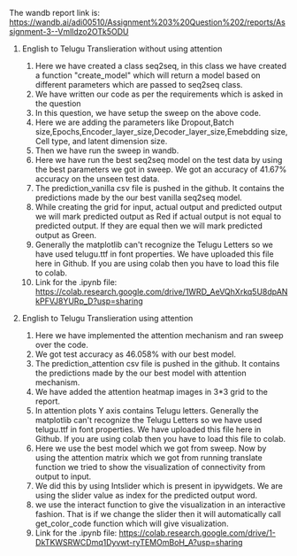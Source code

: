 The wandb report link is: https://wandb.ai/adi00510/Assignment%203%20Question%202/reports/Assignment-3--Vmlldzo2OTk5ODU

1. English to Telugu Translieration without using attention
    1. Here we have created a class seq2seq, in this class we have created a function "create_model" which will return a model based on different parameters which are passed to seq2seq class.
    2. We have written our code as per the requirements which is asked in the question
    3. In this question, we have setup the sweep on the above code.
    4. Here we are adding the parameters like Dropout,Batch size,Epochs,Encoder_layer_size,Decoder_layer_size,Emebdding size, Cell type, and latent dimension size.
    5. Then we have run the sweep in wandb.
    6. Here we have run the best seq2seq model on the test data by using the best parameters we got in sweep. We got an accuracy of 41.67% accuracy on the unseen test data.
    7. The prediction_vanilla csv file is pushed in the github. It contains the predictions made by the our best vanilla seq2seq model.
    8. While creating the grid for input, actual output and predicted output we will mark predicted output as Red if actual output is not equal to predicted output. If they are equal then we will mark predicted output as Green.
    9. Generally the matplotlib can't recognize the Telugu Letters so we have used telugu.ttf in font properties. We have uploaded this file here in Github. If you are using colab then you have to load this file to colab.
    10. Link for the .ipynb file: https://colab.research.google.com/drive/1WRD_AeVQhXrkq5U8dpANkPFVJ8YURp_D?usp=sharing
    
 2. English to Telugu Translieration using attention
    1. Here we have implemented the attention mechanism and ran sweep over the code.
    2. We got test accuracy as 46.058% with our best model.
    3. The prediction_attention csv file is pushed in the github. It contains the predictions made by the our best model with attention mechanism.
    4. We have added the attention heatmap images in 3\*3 grid to the report. 
    5. In attention plots Y axis contains Telugu letters. Generally the matplotlib can't recognize the Telugu Letters so we have used telugu.ttf in font properties. We have uploaded this file here in Github. If you are using colab then you have to load this file to colab.
    6. Here we use the best model which we got from sweep. Now by using the attention matrix which we got from running translate function we tried to show the visualization of connectivity from output to input.  
    7. We did this by using Intslider which is present in ipywidgets. We are using the slider value as index for the predicted output word. 
    8. we use the interact function to give the visualization in an interactive fashion. That is if we change the slider then it will automatically call get_color_code function which will give visualization. 
    9. Link for the .ipynb file: https://colab.research.google.com/drive/1-DkTKWSRWCDmq1Dyvwt-ryTEMOmBoH_A?usp=sharing


